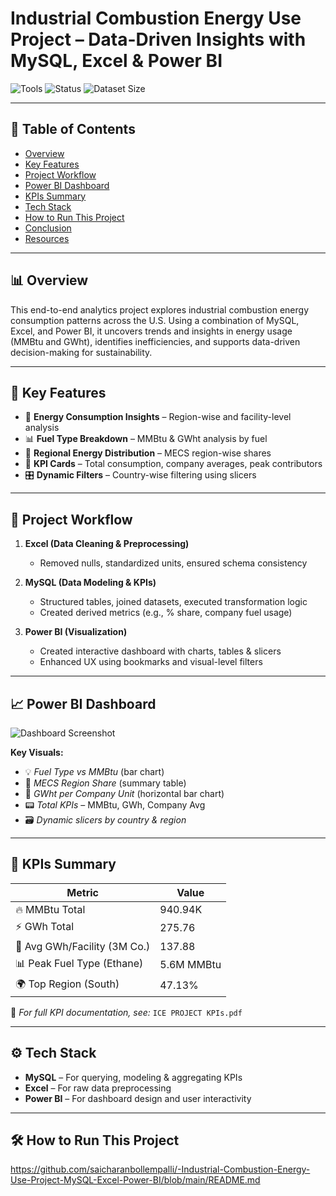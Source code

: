 # Industrial Combustion Energy Use Project – Data-Driven Insights with MySQL, Excel & Power BI

![Tools](https://img.shields.io/badge/Tools-MySQL%2C%20Power%20BI%2C%20Excel-brightgreen)
![Status](https://img.shields.io/badge/Status-Completed-blue)
![Dataset Size](https://img.shields.io/badge/Data%20Size-20K%2B%20Records-orange)

---

## 📌 Table of Contents
- [Overview](#overview)
- [Key Features](#key-features)
- [Project Workflow](#project-workflow)
- [Power BI Dashboard](#power-bi-dashboard)
- [KPIs Summary](#kpis-summary)
- [Tech Stack](#tech-stack)
- [How to Run This Project](#how-to-run-this-project)
- [Conclusion](#conclusion)
- [Resources](#resources)

---

## 📊 Overview
This end-to-end analytics project explores industrial combustion energy consumption patterns across the U.S. Using a combination of MySQL, Excel, and Power BI, it uncovers trends and insights in energy usage (MMBtu and GWht), identifies inefficiencies, and supports data-driven decision-making for sustainability.

---

## 🚀 Key Features
- 🔎 **Energy Consumption Insights** – Region-wise and facility-level analysis
- 📊 **Fuel Type Breakdown** – MMBtu & GWht analysis by fuel
- 📍 **Regional Energy Distribution** – MECS region-wise shares
- 🧮 **KPI Cards** – Total consumption, company averages, peak contributors
- 🎛️ **Dynamic Filters** – Country-wise filtering using slicers

---

## 🔄 Project Workflow

1. **Excel (Data Cleaning & Preprocessing)**
   - Removed nulls, standardized units, ensured schema consistency

2. **MySQL (Data Modeling & KPIs)**
   - Structured tables, joined datasets, executed transformation logic
   - Created derived metrics (e.g., % share, company fuel usage)

3. **Power BI (Visualization)**
   - Created interactive dashboard with charts, tables & slicers
   - Enhanced UX using bookmarks and visual-level filters

---

## 📈 Power BI Dashboard

![Dashboard Screenshot](file:///C:/Users/chary/Pictures/Screenshots/ICE%20DASHBOARD.png)

**Key Visuals:**
- 💡 *Fuel Type vs MMBtu* (bar chart)
- 📍 *MECS Region Share* (summary table)
- 🏢 *GWht per Company Unit* (horizontal bar chart)
- 📟 *Total KPIs* –  MMBtu, GWh, Company Avg
- 🗃️ *Dynamic slicers by country & region*

---

## 📌 KPIs Summary

| Metric                          | Value       |
|-------------------------------|-------------|
| 🔥 MMBtu Total                 | 940.94K     |
| ⚡ GWh Total                   | 275.76      |
| 🏢 Avg GWh/Facility (3M Co.)  | 137.88      |
| 📊 Peak Fuel Type (Ethane)    | 5.6M MMBtu  |
| 🌍 Top Region (South)         | 47.13%      |

📄 *For full KPI documentation, see:* `ICE PROJECT KPIs.pdf`

---

## ⚙️ Tech Stack
- **MySQL** – For querying, modeling & aggregating KPIs
- **Excel** – For raw data preprocessing
- **Power BI** – For dashboard design and user interactivity

---

## 🛠️ How to Run This Project
   https://github.com/saicharanbollempalli/-Industrial-Combustion-Energy-Use-Project-MySQL-Excel-Power-BI/blob/main/README.md

